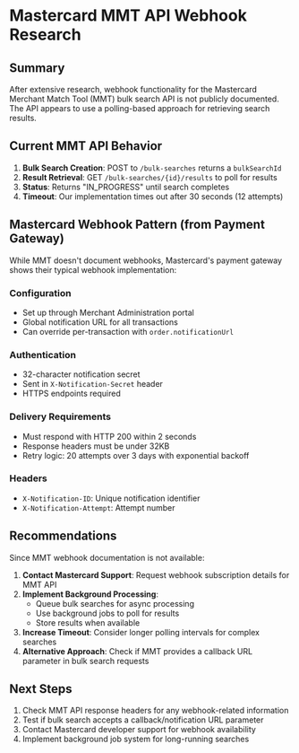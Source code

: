 # Mastercard MMT API Webhook Research

## Summary

After extensive research, webhook functionality for the Mastercard Merchant Match Tool (MMT) bulk search API is not publicly documented. The API appears to use a polling-based approach for retrieving search results.

## Current MMT API Behavior

1. **Bulk Search Creation**: POST to `/bulk-searches` returns a `bulkSearchId`
2. **Result Retrieval**: GET `/bulk-searches/{id}/results` to poll for results
3. **Status**: Returns "IN_PROGRESS" until search completes
4. **Timeout**: Our implementation times out after 30 seconds (12 attempts)

## Mastercard Webhook Pattern (from Payment Gateway)

While MMT doesn't document webhooks, Mastercard's payment gateway shows their typical webhook implementation:

### Configuration
- Set up through Merchant Administration portal
- Global notification URL for all transactions
- Can override per-transaction with `order.notificationUrl`

### Authentication
- 32-character notification secret
- Sent in `X-Notification-Secret` header
- HTTPS endpoints required

### Delivery Requirements
- Must respond with HTTP 200 within 2 seconds
- Response headers must be under 32KB
- Retry logic: 20 attempts over 3 days with exponential backoff

### Headers
- `X-Notification-ID`: Unique notification identifier
- `X-Notification-Attempt`: Attempt number

## Recommendations

Since MMT webhook documentation is not available:

1. **Contact Mastercard Support**: Request webhook subscription details for MMT API
2. **Implement Background Processing**: 
   - Queue bulk searches for async processing
   - Use background jobs to poll for results
   - Store results when available
3. **Increase Timeout**: Consider longer polling intervals for complex searches
4. **Alternative Approach**: Check if MMT provides a callback URL parameter in bulk search requests

## Next Steps

1. Check MMT API response headers for any webhook-related information
2. Test if bulk search accepts a callback/notification URL parameter
3. Contact Mastercard developer support for webhook availability
4. Implement background job system for long-running searches